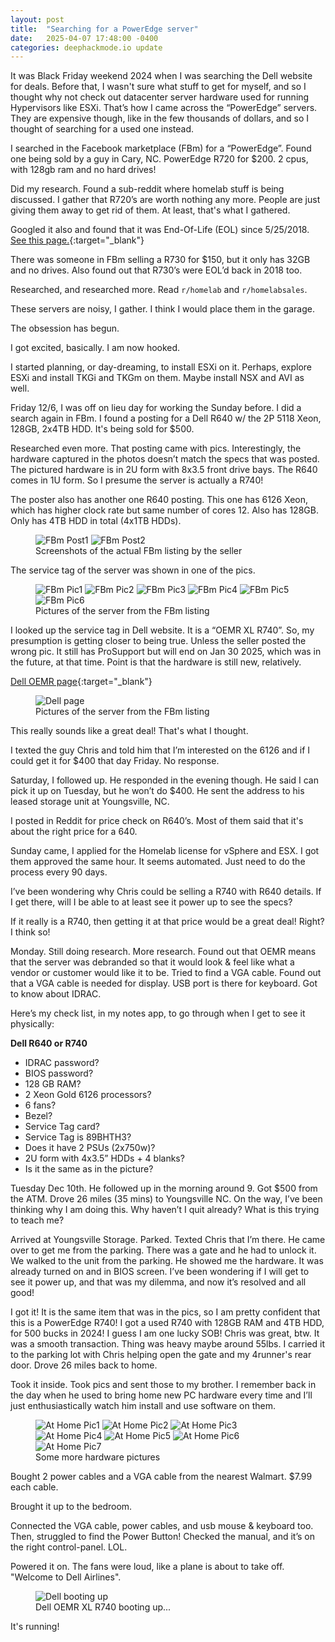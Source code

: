 ```yaml
---
layout: post
title:  "Searching for a PowerEdge server"
date:   2025-04-07 17:48:00 -0400
categories: deephackmode.io update
---
```

It was Black Friday weekend 2024 when I was searching the Dell website for deals.  Before that, I wasn't sure what stuff to get for myself, and so I thought why not check out datacenter server hardware used for running Hypervisors like ESXi.  That’s how I came across the “PowerEdge” servers.  They are expensive though, like in the few thousands of dollars, and so I thought of searching for a used one instead.

I searched in the Facebook marketplace (FBm) for a “PowerEdge”.  Found one being sold by a guy in Cary, NC.  PowerEdge R720 for $200.  2 cpus, with 128gb ram and no hard drives!  

Did my research.  Found a sub-reddit where homelab stuff is being discussed.  I gather that R720’s are worth nothing any more.  People are just giving them away to get rid of them.  At least, that's what I gathered.

Googled it also and found that it was End-Of-Life (EOL) since 5/25/2018. [See this page.](https://www.topgun-tech.com/end-of-service-life/dell-emc/poweredge/){:target="_blank"} 

There was someone in FBm selling a R730 for $150, but it only has 32GB and no drives.  Also found out that R730’s were EOL’d back in 2018 too.  

Researched, and researched more.  Read `r/homelab` and `r/homelabsales`.

These servers are noisy, I gather.  I think I would place them in the garage.

The obsession has begun.

I got excited, basically.  I am now hooked.

I started planning, or day-dreaming, to install ESXi on it.  Perhaps, explore ESXi and install TKGi and TKGm on them.  Maybe install NSX and AVI as well.

Friday 12/6, I was off on lieu day for working the Sunday before.  I did a search again in FBm.  I found a posting for a Dell R640 w/ the 2P 5118 Xeon, 128GB, 2x4TB HDD.  It's being sold for $500.

Researched even more.  That posting came with pics.  Interestingly, the hardware captured in the photos doesn’t match the specs that was posted.  The pictured hardware is in 2U form with 8x3.5 front drive bays.  The R640 comes in 1U form.  So I presume the server is actually a R740!  

The poster also has another one R640 posting.  This one has 6126 Xeon, which has higher clock rate but same number of cores 12.  Also has 128GB.  Only has 4TB HDD in total (4x1TB HDDs).

<!--![FBm Post1](/assets/images/FBPost1.png "FBm Post1"){: width="250" }{: .popup-img }   ![FBm Post2](/assets/images/FBpost2.png "FBm Post2"){: width="250" }{: .popup-img }-->
<figure>
<div class="image-row">
<img class="popup-img" src="/assets/images/2025-04-07-searching-for-a-poweredge-server/FBpost1.png" alt="FBm Post1" title="FBm Post1">
<img class="popup-img" src="/assets/images/2025-04-07-searching-for-a-poweredge-server/FBpost2.png" alt="FBm Post2" title="FBm Post2">
</div>
<figcaption>Screenshots of the actual FBm listing by the seller</figcaption>
</figure> 

The service tag of the server was shown in one of the pics.
<!--
![FBm Pic1](/assets/images/FBpic1.jpeg "FBm Pic1"){: width="550" }{: .popup-img }
![FBm Pic2](/assets/images/FBpic2.jpeg "FBm Pic2"){: width="550" }{: .popup-img }
![FBm Pic3](/assets/images/FBpic3.jpeg "FBm Pic3"){: width="550" }{: .popup-img }
![FBm Pic4](/assets/images/FBpic4.jpeg "FBm Pic4"){: width="550" }{: .popup-img }
![FBm Pic5](/assets/images/FBpic5.jpeg "FBm Pic5"){: width="550" }{: .popup-img }
![FBm Pic6](/assets/images/FBpic6.jpeg "FBm Pic6"){: width="550" }{: .popup-img }
-->

<figure>
<div class="image-row-big">
<img class="popup-img" src="/assets/images/2025-04-07-searching-for-a-poweredge-server/FBpic1.jpeg" alt="FBm Pic1" title="FBm Pic1">
<img class="popup-img" src="/assets/images/2025-04-07-searching-for-a-poweredge-server/FBpic2.jpeg" alt="FBm Pic2" title="FBm Pic2">
<img class="popup-img" src="/assets/images/2025-04-07-searching-for-a-poweredge-server/FBpic3.jpeg" alt="FBm Pic3" title="FBm Pic3">
<img class="popup-img" src="/assets/images/2025-04-07-searching-for-a-poweredge-server/FBpic4.jpeg" alt="FBm Pic4" title="FBm Pic4">
<img class="popup-img" src="/assets/images/2025-04-07-searching-for-a-poweredge-server/FBpic5.jpeg" alt="FBm Pic5" title="FBm Pic5">
<img class="popup-img" src="/assets/images/2025-04-07-searching-for-a-poweredge-server/FBpic6.jpeg" alt="FBm Pic6" title="FBm Pic6">
</div>
<figcaption>Pictures of the server from the FBm listing</figcaption>
</figure> 

I looked up the service tag in Dell website.  It is a “OEMR XL R740”.  So, my presumption is getting closer to being true.  Unless the seller posted the wrong pic.  It still has ProSupport but will end on Jan 30 2025, which was in the future, at that time.  Point is that the hardware is still new, relatively.

[Dell OEMR page](https://www.dell.com/support/home/en-us/product-support/servicetag/0-eGhnQ1YvcmplRzdMKzNNMTNDS0ZSZz090/overview){:target="_blank"}

<!--![Dell page](/assets/images/Dell-OEMR.png "Dell-OEMR"){: width="640" }{: .popup-img }-->
<figure>
<div class="image-row-big">
<img class="popup-img" src="/assets/images/2025-04-07-searching-for-a-poweredge-server/Dell-OEMR.png" alt="Dell page" title="Dell page">
</div>
<figcaption>Pictures of the server from the FBm listing</figcaption>
</figure> 

This really sounds like a great deal!  That's what I thought.

I texted the guy Chris and told him that I’m interested on the 6126 and if I could get it for $400 that day Friday.  No response.

Saturday, I followed up.  He responded in the evening though.  He said I can pick it up on Tuesday, but he won’t do $400.  He sent the address to his leased storage unit at Youngsville, NC.

I posted in Reddit for price check on R640’s.  Most of them said that it's about the right price for a 640.

Sunday came, I applied for the Homelab license for vSphere and ESX.  I got them approved the same hour.  It seems automated.  Just need to do the process every 90 days.

I’ve been wondering why Chris could be selling a R740 with R640 details.  If I get there, will I be able to at least see it power up to see the specs?

If it really is a R740, then getting it at that price would be a great deal! Right?  I think so!

Monday.  Still doing research.  More research.  Found out that OEMR means that the server was debranded so that it would look & feel like what a vendor or customer would like it to be.  Tried to find a VGA cable.  Found out that a VGA cable is needed for display.  USB port is there for keyboard.  Got to know about IDRAC.

Here’s my check list, in my notes app, to go through when I get to see it physically:

**Dell R640 or R740**

- IDRAC password?
- BIOS password?
- 128 GB RAM?
- 2 Xeon Gold 6126 processors?
- 6 fans?
- Bezel?
- Service Tag card?
- Service Tag is 89BHTH3?
- Does it have 2 PSUs (2x750w)?
- 2U form with 4x3.5” HDDs + 4 blanks?
- Is it the same as in the picture?

Tuesday Dec 10th.  He followed up in the morning around 9.  Got $500 from the ATM.  Drove 26 miles (35 mins) to Youngsville NC.  On the way, I’ve been thinking why I am doing this.  Why haven’t I quit already?  What is this trying to teach me?

Arrived at Youngsville Storage.  Parked.  Texted Chris that I’m there.  He came over to get me from the parking.  There was a gate and he had to unlock it.  We walked to the unit from the parking.  He showed me the hardware.  It was already turned on and in BIOS screen.  I’ve been wondering if I will get to see it power up, and that was my dilemma, and now it’s resolved and all good!  

I got it!  It is the same item that was in the pics, so I am pretty confident that this is a PowerEdge R740!  I got a used R740 with 128GB RAM and 4TB HDD, for 500 bucks in 2024!  I guess I am one lucky SOB!  Chris was great, btw.  It was a smooth transaction.  Thing was heavy maybe around 55lbs.  I carried it to the parking lot with Chris helping open the gate and my 4runner's rear door.  Drove 26 miles back to home.

Took it inside.  Took pics and sent those to my brother.  I remember back in the day when he used to bring home new PC hardware every time and I’ll just enthusiastically watch him install and use software on them.

<!-- 
![At Home Pic1](/assets/images/AtHome1.jpeg "At Home Pic1"){: width="550" }{: .popup-img }

![At Home Pic2](/assets/images/AtHome2.jpeg "At Home Pic2"){: width="550" }{: .popup-img }

![At Home Pic3](/assets/images/AtHome3.jpeg "At Home Pic3"){: width="550" }{: .popup-img }

![At Home Pic4](/assets/images/AtHome4.jpeg "At Home Pic4"){: width="550" }{: .popup-img }

![At Home Pic5](/assets/images/AtHome5.jpeg "At Home Pic5"){: width="550" }{: .popup-img }

![At Home Pic6](/assets/images/AtHome6.jpeg "At Home Pic6"){: width="550" }{: .popup-img }

![At Home Pic7](/assets/images/AtHome7.jpeg "At Home Pic7"){: width="550" }{: .popup-img }
 -->

<figure>
<div class="image-row-big">
<img class="popup-img" src="/assets/images/2025-04-07-searching-for-a-poweredge-server/AtHome1.jpeg" alt="At Home Pic1" title="At Home Pic1">
<img class="popup-img" src="/assets/images/2025-04-07-searching-for-a-poweredge-server/AtHome2.jpeg" alt="At Home Pic2" title="At Home Pic2">
<img class="popup-img" src="/assets/images/2025-04-07-searching-for-a-poweredge-server/AtHome3.jpeg" alt="At Home Pic3" title="At Home Pic3">
<img class="popup-img" src="/assets/images/2025-04-07-searching-for-a-poweredge-server/AtHome4.jpeg" alt="At Home Pic4" title="At Home Pic4">
<img class="popup-img" src="/assets/images/2025-04-07-searching-for-a-poweredge-server/AtHome5.jpeg" alt="At Home Pic5" title="At Home Pic5">
<img class="popup-img" src="/assets/images/2025-04-07-searching-for-a-poweredge-server/AtHome6.jpeg" alt="At Home Pic6" title="At Home Pic6">
<img class="popup-img" src="/assets/images/2025-04-07-searching-for-a-poweredge-server/AtHome7.jpeg" alt="At Home Pic7" title="At Home Pic7">
</div>
<figcaption>Some more hardware pictures</figcaption>
</figure> 

Bought 2 power cables and a VGA cable from the nearest Walmart. $7.99 each cable. 

Brought it up to the bedroom.

Connected the VGA cable, power cables, and usb mouse & keyboard too.  Then, struggled to find the Power Button!  Checked the manual, and it’s on the right control-panel. LOL.

Powered it on.  The fans were loud, like a plane is about to take off.  "Welcome to Dell Airlines".

<!-- ![Dell booting up](/assets/images/Dell-booting.png "Dell booting up"){: width="550" }{: .popup-img } -->
<figure>
<div class="image-row-big">
<img class="popup-img" src="/assets/images/2025-04-07-searching-for-a-poweredge-server/Dell-booting.png" alt="Dell booting up" title="Dell booting up">
</div>
<figcaption>Dell OEMR XL R740 booting up...</figcaption>
</figure>

It's running!